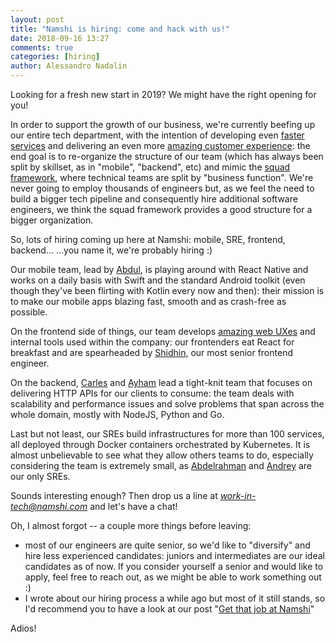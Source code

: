 ```yaml
---
layout: post
title: "Namshi is hiring: come and hack with us!"
date: 2018-09-16 13:27
comments: true
categories: [hiring]
author: Alessandro Nadalin
---
```


Looking for a fresh new start in 2019? We might have
the right opening for you!

<!-- more -->

In order to support the growth of our business, we're currently
beefing up our entire tech department, with the intention of
developing even [faster services](/blog/2017/05/28/rewriting-the-catalog-api/)
and delivering an even more [amazing customer experience](http://tech.namshi.io/blog/2018/08/16/improve-our-exchange-process/):
the end goal is to re-organize the structure of our team
(which has always been split by skillset, as in "mobile", "backend", etc)
and mimic the [squad framework](https://labs.spotify.com/2014/03/27/spotify-engineering-culture-part-1/), where technical teams are split
by "business function".
We're never going to employ thousands
of engineers but, as we feel the need to build a bigger tech
pipeline and consequently hire additional software engineers,
we think the squad framework provides a good structure for
a bigger organization.

So, lots of hiring coming up here at Namshi: mobile, SRE, frontend, backend...   ...you name it, we're probably hiring :)

Our mobile team, lead by [Abdul](https://www.linkedin.com/in/hannancs112/), is playing around with React Native
and works on a daily basis with Swift and the standard
Android toolkit (even though they've been flirting with
Kotlin every now and then): their mission is to make
our mobile apps blazing fast, smooth and as crash-free as possible.

On the frontend side of things, our team
develops [amazing web UXes](https://www.thinkwithgoogle.com/intl/en-145/which-brands-have-most-user-friendly-mobile-sites-united-arab-emirates-and-saudi-arabia/)
and internal tools used within the company: our frontenders
eat React for breakfast and are spearheaded by [Shidhin](https://www.linkedin.com/in/shidhincr), our
most senior frontend engineer.

On the backend, [Carles](https://www.linkedin.com/in/carlesi)
and [Ayham](https://www.linkedin.com/in/ayham-alzoubi-06516a52/)
lead a tight-knit team that focuses on delivering HTTP APIs for
our clients to consume: the team deals with scalability
and performance issues and solve problems that span across the
whole domain, mostly with NodeJS, Python and Go.

Last but not least, our SREs
build infrastructures for more than 100 services, all
deployed through Docker containers orchestrated by
Kubernetes. It is almost unbelievable to see what they
allow others teams to do, especially considering
the team is extremely small, as [Abdelrahman](/team/#Abdelrahman%20Shiddo) and
[Andrey](/team/#Andrey%20Komarov) are our only SREs.

Sounds interesting enough? Then drop us a line at *work-in-tech@namshi.com*
and let's have a chat!

Oh, I almost forgot -- a couple more things before leaving:

* most of our engineers are quite senior, so we'd like
to "diversify" and hire less experienced candidates:
juniors and intermediates are our ideal candidates as
of now. If you consider yourself a senior and would like
to apply, feel free to reach out, as we might be able to
work something out :)
* I wrote about our hiring process a while ago but most
of it still stands, so I'd recommend you to have a look at
our post "[Get that job at Namshi](/blog/2016/12/06/get-that-job-at-namshi/)"

Adios!